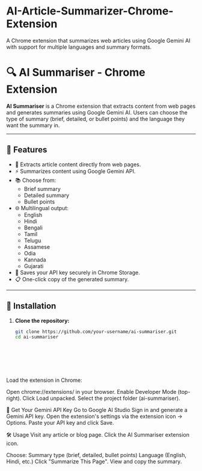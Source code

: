 # AI-Article-Summarizer-Chrome-Extension
A Chrome extension that summarizes web articles using Google Gemini AI with support for multiple languages and summary formats.



# 🔍 AI Summariser - Chrome Extension

**AI Summariser** is a Chrome extension that extracts content from web pages and generates summaries using Google Gemini AI. Users can choose the type of summary (brief, detailed, or bullet points) and the language they want the summary in.

---

## 🧠 Features

- 📝 Extracts article content directly from web pages.
- ⚡ Summarizes content using Google Gemini API.
- 📚 Choose from:
  - Brief summary
  - Detailed summary
  - Bullet points
- 🌐 Multilingual output:
  - English
  - Hindi
  - Bengali
  - Tamil
  - Telugu
  - Assamese
  - Odia
  - Kannada
  - Gujarati
- 💾 Saves your API key securely in Chrome Storage.
- 📋 One-click copy of the generated summary.

---

## 🚀 Installation

1. **Clone the repository:**

   ```bash
   git clone https://github.com/your-username/ai-summariser.git
   cd ai-summariser








 Load the extension in Chrome:

Open chrome://extensions/ in your browser.
Enable Developer Mode (top-right).
Click Load unpacked.
Select the project folder (ai-summariser).

🔑 Get Your Gemini API Key
Go to Google AI Studio
Sign in and generate a Gemini API key.
Open the extension's settings via the extension icon → Options.
Paste your API key and click Save.

🛠️ Usage
Visit any article or blog page.
Click the AI Summariser extension icon.

Choose:
Summary type (brief, detailed, bullet points)
Language (English, Hindi, etc.)
Click "Summarize This Page".
View and copy the summary.
